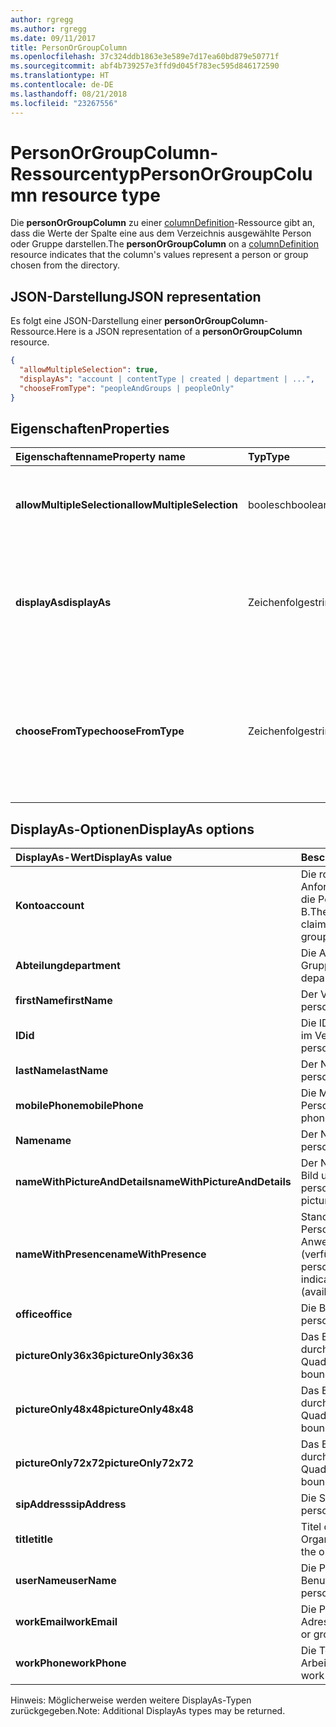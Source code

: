 ```yaml
---
author: rgregg
ms.author: rgregg
ms.date: 09/11/2017
title: PersonOrGroupColumn
ms.openlocfilehash: 37c324ddb1863e3e589e7d17ea60bd879e50771f
ms.sourcegitcommit: abf4b739257e3ffd9d045f783ec595d846172590
ms.translationtype: HT
ms.contentlocale: de-DE
ms.lasthandoff: 08/21/2018
ms.locfileid: "23267556"
---
```

# <a name="personorgroupcolumn-resource-type"></a><span data-ttu-id="30e11-102">PersonOrGroupColumn-Ressourcentyp</span><span class="sxs-lookup"><span data-stu-id="30e11-102">PersonOrGroupColumn resource type</span></span>

<span data-ttu-id="30e11-103">Die **personOrGroupColumn** zu einer [columnDefinition](columnDefinition.md)-Ressource gibt an, dass die Werte der Spalte eine aus dem Verzeichnis ausgewählte Person oder Gruppe darstellen.</span><span class="sxs-lookup"><span data-stu-id="30e11-103">The **personOrGroupColumn** on a [columnDefinition](columnDefinition.md) resource indicates that the column's values represent a person or group chosen from the directory.</span></span>

## <a name="json-representation"></a><span data-ttu-id="30e11-104">JSON-Darstellung</span><span class="sxs-lookup"><span data-stu-id="30e11-104">JSON representation</span></span>

<span data-ttu-id="30e11-105">Es folgt eine JSON-Darstellung einer **personOrGroupColumn**-Ressource.</span><span class="sxs-lookup"><span data-stu-id="30e11-105">Here is a JSON representation of a **personOrGroupColumn** resource.</span></span>
<!-- { "blockType": "resource", "@type": "microsoft.graph.personOrGroupColumn", "@property.aka": "chooseFromType=format" } -->

```json
{
  "allowMultipleSelection": true,
  "displayAs": "account | contentType | created | department | ...",
  "chooseFromType": "peopleAndGroups | peopleOnly"
}
```

## <a name="properties"></a><span data-ttu-id="30e11-106">Eigenschaften</span><span class="sxs-lookup"><span data-stu-id="30e11-106">Properties</span></span>

| <span data-ttu-id="30e11-107">Eigenschaftenname</span><span class="sxs-lookup"><span data-stu-id="30e11-107">Property name</span></span>              | <span data-ttu-id="30e11-108">Typ</span><span class="sxs-lookup"><span data-stu-id="30e11-108">Type</span></span>    | <span data-ttu-id="30e11-109">Beschreibung</span><span class="sxs-lookup"><span data-stu-id="30e11-109">Description</span></span>
|:---------------------------|:--------|:--------------------------------------
| <span data-ttu-id="30e11-110">**allowMultipleSelection**</span><span class="sxs-lookup"><span data-stu-id="30e11-110">**allowMultipleSelection**</span></span> | <span data-ttu-id="30e11-111">boolesch</span><span class="sxs-lookup"><span data-stu-id="30e11-111">boolean</span></span> | <span data-ttu-id="30e11-112">Gibt an, ob mehrere Werte aus der Quelle ausgewählt werden können.</span><span class="sxs-lookup"><span data-stu-id="30e11-112">Indicates whether multiple values can be selected from the source.</span></span>
| <span data-ttu-id="30e11-113">**displayAs**</span><span class="sxs-lookup"><span data-stu-id="30e11-113">**displayAs**</span></span>              | <span data-ttu-id="30e11-114">Zeichenfolge</span><span class="sxs-lookup"><span data-stu-id="30e11-114">string</span></span>  | <span data-ttu-id="30e11-115">Informationen zum Anzeigen der Informationen zu der ausgewählten Person oder Gruppe.</span><span class="sxs-lookup"><span data-stu-id="30e11-115">How to display the information about the person or group chosen.</span></span> <span data-ttu-id="30e11-116">Siehe unten.</span><span class="sxs-lookup"><span data-stu-id="30e11-116">See below.</span></span>
| <span data-ttu-id="30e11-117">**chooseFromType**</span><span class="sxs-lookup"><span data-stu-id="30e11-117">**chooseFromType**</span></span>         | <span data-ttu-id="30e11-118">Zeichenfolge</span><span class="sxs-lookup"><span data-stu-id="30e11-118">string</span></span>  | <span data-ttu-id="30e11-119">Gibt an, ob nur Personen oder Personen und Gruppen ausgewählt werden können.</span><span class="sxs-lookup"><span data-stu-id="30e11-119">Whether to allow selection of people only, or people and groups.</span></span> <span data-ttu-id="30e11-120">Müssen `peopleAndGroups` oder `peopleOnly` sein.</span><span class="sxs-lookup"><span data-stu-id="30e11-120">Must be one of `peopleAndGroups` or `peopleOnly`.</span></span>

## <a name="displayas-options"></a><span data-ttu-id="30e11-121">DisplayAs-Optionen</span><span class="sxs-lookup"><span data-stu-id="30e11-121">DisplayAs options</span></span>

| <span data-ttu-id="30e11-122">DisplayAs-Wert</span><span class="sxs-lookup"><span data-stu-id="30e11-122">DisplayAs value</span></span>               | <span data-ttu-id="30e11-123">Beschreibung</span><span class="sxs-lookup"><span data-stu-id="30e11-123">Description</span></span>
|:------------------------------|:-----------------------
| <span data-ttu-id="30e11-124">**Konto**</span><span class="sxs-lookup"><span data-stu-id="30e11-124">**account**</span></span>                   | <span data-ttu-id="30e11-125">Die rohe SharePoint-codierte Anforderungszeichenfolge für die Person oder Gruppe (z. B.</span><span class="sxs-lookup"><span data-stu-id="30e11-125">The raw SharePoint encoded claim string for the person or group (eg.</span></span> <span data-ttu-id="30e11-126">i:0#.f</span><span class="sxs-lookup"><span data-stu-id="30e11-126">i:0#.f</span></span>|<span data-ttu-id="30e11-127">Mitgliedschaft</span><span class="sxs-lookup"><span data-stu-id="30e11-127">membership</span></span>|<span data-ttu-id="30e11-128">jane@contoso.com).</span><span class="sxs-lookup"><span data-stu-id="30e11-128">jane@contoso.com).</span></span>
| <span data-ttu-id="30e11-129">**Abteilung**</span><span class="sxs-lookup"><span data-stu-id="30e11-129">**department**</span></span>                | <span data-ttu-id="30e11-130">Die Abteilung der Person oder Gruppe.</span><span class="sxs-lookup"><span data-stu-id="30e11-130">The person or group's department.</span></span>
| <span data-ttu-id="30e11-131">**firstName**</span><span class="sxs-lookup"><span data-stu-id="30e11-131">**firstName**</span></span>                 | <span data-ttu-id="30e11-132">Der Vorname der Person.</span><span class="sxs-lookup"><span data-stu-id="30e11-132">The person's first name.</span></span>
| <span data-ttu-id="30e11-133">**ID**</span><span class="sxs-lookup"><span data-stu-id="30e11-133">**id**</span></span>                        | <span data-ttu-id="30e11-134">Die ID der Person oder Gruppe im Verzeichnis.</span><span class="sxs-lookup"><span data-stu-id="30e11-134">The id of the person or group in the directory.</span></span>
| <span data-ttu-id="30e11-135">**lastName**</span><span class="sxs-lookup"><span data-stu-id="30e11-135">**lastName**</span></span>                  | <span data-ttu-id="30e11-136">Der Nachname der Person.</span><span class="sxs-lookup"><span data-stu-id="30e11-136">The person's last name.</span></span>
| <span data-ttu-id="30e11-137">**mobilePhone**</span><span class="sxs-lookup"><span data-stu-id="30e11-137">**mobilePhone**</span></span>               | <span data-ttu-id="30e11-138">Die Mobiltelefonnummer der Person.</span><span class="sxs-lookup"><span data-stu-id="30e11-138">The person's mobile phone number.</span></span>
| <span data-ttu-id="30e11-139">**Name**</span><span class="sxs-lookup"><span data-stu-id="30e11-139">**name**</span></span>                      | <span data-ttu-id="30e11-140">Der Name der Person.</span><span class="sxs-lookup"><span data-stu-id="30e11-140">The person's name.</span></span>
| <span data-ttu-id="30e11-141">**nameWithPictureAndDetails**</span><span class="sxs-lookup"><span data-stu-id="30e11-141">**nameWithPictureAndDetails**</span></span> | <span data-ttu-id="30e11-142">Der Name der Person mit ihrem Bild und zusätzlichen Details.</span><span class="sxs-lookup"><span data-stu-id="30e11-142">The person's name along with their picture and additional details.</span></span>
| <span data-ttu-id="30e11-143">**nameWithPresence**</span><span class="sxs-lookup"><span data-stu-id="30e11-143">**nameWithPresence**</span></span>          | <span data-ttu-id="30e11-144">Standard.</span><span class="sxs-lookup"><span data-stu-id="30e11-144">Default.</span></span> <span data-ttu-id="30e11-145">Der Name der Person mit einem Anwesenheitssymbol (verfügbar/beschäftigt/usw.).</span><span class="sxs-lookup"><span data-stu-id="30e11-145">The person's name with a presence indicator icon (available/busy/etc.)</span></span>
| <span data-ttu-id="30e11-146">**office**</span><span class="sxs-lookup"><span data-stu-id="30e11-146">**office**</span></span>                    | <span data-ttu-id="30e11-147">Die Büronummer der Person.</span><span class="sxs-lookup"><span data-stu-id="30e11-147">The person's office number.</span></span>
| <span data-ttu-id="30e11-148">**pictureOnly36x36**</span><span class="sxs-lookup"><span data-stu-id="30e11-148">**pictureOnly36x36**</span></span>          | <span data-ttu-id="30e11-149">Das Bild der Person, begrenzt durch ein 36-x-36-px-Quadrat.</span><span class="sxs-lookup"><span data-stu-id="30e11-149">The person's picture, bounded by a 36x36 px square.</span></span>
| <span data-ttu-id="30e11-150">**pictureOnly48x48**</span><span class="sxs-lookup"><span data-stu-id="30e11-150">**pictureOnly48x48**</span></span>          | <span data-ttu-id="30e11-151">Das Bild der Person, begrenzt durch ein 48-x-48-px-Quadrat.</span><span class="sxs-lookup"><span data-stu-id="30e11-151">The person's picture, bounded by a 48x48 px square.</span></span>
| <span data-ttu-id="30e11-152">**pictureOnly72x72**</span><span class="sxs-lookup"><span data-stu-id="30e11-152">**pictureOnly72x72**</span></span>          | <span data-ttu-id="30e11-153">Das Bild der Person, begrenzt durch ein 72-x-72-px-Quadrat.</span><span class="sxs-lookup"><span data-stu-id="30e11-153">The person's picture, bounded by a 72x72 px square.</span></span>
| <span data-ttu-id="30e11-154">**sipAddress**</span><span class="sxs-lookup"><span data-stu-id="30e11-154">**sipAddress**</span></span>                | <span data-ttu-id="30e11-155">Die SIP-Adresse der Person.</span><span class="sxs-lookup"><span data-stu-id="30e11-155">The person's sip address.</span></span>
| <span data-ttu-id="30e11-156">**title**</span><span class="sxs-lookup"><span data-stu-id="30e11-156">**title**</span></span>                     | <span data-ttu-id="30e11-157">Titel der Person in der Organisation.</span><span class="sxs-lookup"><span data-stu-id="30e11-157">The person's title in the organization.</span></span>
| <span data-ttu-id="30e11-158">**userName**</span><span class="sxs-lookup"><span data-stu-id="30e11-158">**userName**</span></span>                  | <span data-ttu-id="30e11-159">Die Person oder der Benutzername der Gruppe.</span><span class="sxs-lookup"><span data-stu-id="30e11-159">The person or group's user name.</span></span>
| <span data-ttu-id="30e11-160">**workEmail**</span><span class="sxs-lookup"><span data-stu-id="30e11-160">**workEmail**</span></span>                 | <span data-ttu-id="30e11-161">Die Person oder die E-Mail-Adresse der Gruppe.</span><span class="sxs-lookup"><span data-stu-id="30e11-161">The person or group's email address.</span></span>
| <span data-ttu-id="30e11-162">**workPhone**</span><span class="sxs-lookup"><span data-stu-id="30e11-162">**workPhone**</span></span>                 | <span data-ttu-id="30e11-163">Die Telefonnummer bei der Arbeit der Person.</span><span class="sxs-lookup"><span data-stu-id="30e11-163">The person's work phone number.</span></span>

<span data-ttu-id="30e11-164">Hinweis: Möglicherweise werden weitere DisplayAs-Typen zurückgegeben.</span><span class="sxs-lookup"><span data-stu-id="30e11-164">Note: Additional DisplayAs types may be returned.</span></span>

<!-- {
  "type": "#page.annotation",
  "description": "",
  "keywords": "",
  "section": "documentation",
  "suppressions": [
    "Warning: /api-reference/v1.0/resources/personorgroupcolumn.md:
      Found potential enums in resource example that weren't defined in a table:(peopleAndGroups,peopleOnly) are in resource, but () are in table",
    "Warning: /api-reference/v1.0/resources/personorgroupcolumn.md:
      Found potential enums in resource example that weren't defined in a table:(account,contentType,created,department,...) are in resource, but () are in table"
  ],
  "tocPath": "Resources/PersonOrGroupColumn"
} -->
